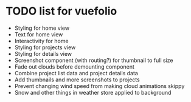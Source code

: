 # TODO list for vuefolio

* Styling for home view
* Text for home view
* Interactivity for home
* Styling for projects view
* Styling for details view
* Screenshot component (with routing?) for thumbnail to full size
* Fade out clouds before demounting component
* Combine project list data and project details data
* Add thumbnails and more screenshots to projects
* Prevent changing wind speed from making cloud animations skippy
* Snow and other things in weather store applied to background

